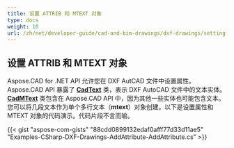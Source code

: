 ```yaml
---
title: 设置 ATTRIB 和 MTEXT 对象
type: docs
weight: 10
url: /zh/net/developer-guide/cad-and-bim-drawings/dxf-drawings/setting-attrib-and-mtext-objects/
---
```


## **设置 ATTRIB 和 MTEXT 对象**
Aspose.CAD for .NET API 允许您在 DXF AutCAD 文件中设置属性。Aspose.CAD API 暴露了 [**CadText**](https://reference.aspose.com/cad/net/aspose.cad.fileformats.cad.cadobjects/cadtext) 类，表示 DXF AutoCAD 文件中的文本实体。[**CadMText**](https://reference.aspose.com/cad/net/aspose.cad.fileformats.cad.cadobjects/cadmtext) 类包含在 Aspose.CAD API 中，因为其他一些实体也可能包含文本。您可以将几段文本作为单个多行文本（**mtext**）对象创建。以下是设置属性和 MTEXT 对象的代码演示。代码片段不言而喻。

{{< gist "aspose-com-gists" "88cdd0899132edaf0afff77d33d11ae5" "Examples-CSharp-DXF-Drawings-AddAttribute-AddAttribute.cs" >}}
